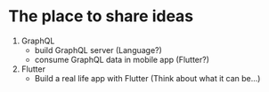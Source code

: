 # The place to share ideas

1. GraphQL
   - build GraphQL server (Language?)
   - consume GraphQL data in mobile app (Flutter?)
2. Flutter
   - Build a real life app with Flutter (Think about what it can be...)
